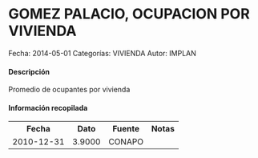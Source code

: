 GOMEZ PALACIO, OCUPACION POR VIVIENDA
=====

Fecha: 2014-05-01
Categorías: VIVIENDA
Autor: IMPLAN

#### Descripción

Promedio de ocupantes por vivienda

#### Información recopilada

<table class="table table-hover table-bordered">
  <tr><th>Fecha</th><th>Dato</th><th>Fuente</th><th>Notas</th></tr>
  <tr><td>2010-12-31</td><td>3.9000</td><td>CONAPO</td><td></td></tr>
</table>
